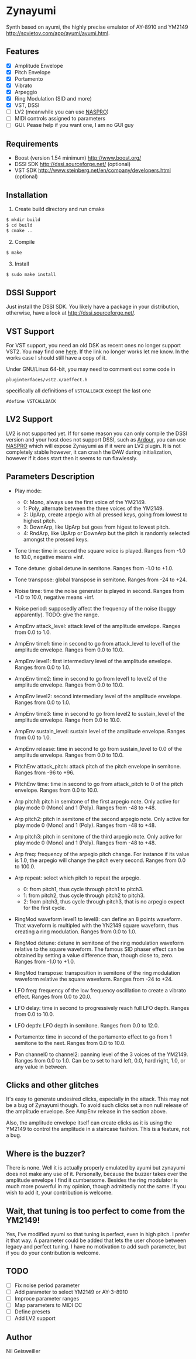 # Zynayumi

Synth based on ayumi, the highly precise emulator of AY-8910 and
YM2149 http://sovietov.com/app/ayumi/ayumi.html.

## Features

- [X] Amplitude Envelope
- [X] Pitch Envelope
- [X] Portamento
- [X] Vibrato
- [X] Arpeggio
- [X] Ring Modulation (SID and more)
- [X] VST, DSSI
- [ ] LV2 (meanwhile you can use [NASPRO](http://naspro.sourceforge.net/plugins.html#naspro-bridges))
- [ ] MIDI controls assigned to parameters
- [ ] GUI. Pease help if you want one, I am no GUI guy

## Requirements

- Boost (version 1.54 minimum) http://www.boost.org/
- DSSI SDK http://dssi.sourceforge.net/ (optional)
- VST SDK http://www.steinberg.net/en/company/developers.html (optional)

## Installation

1. Create build directory and run cmake
```bash
$ mkdir build
$ cd build
$ cmake ..
```
2. Compile
```bash
$ make
```
3. Install
```bash
$ sudo make install
```

## DSSI Support

Just install the DSSI SDK. You likely have a package in your
distribution, otherwise, have a look at http://dssi.sourceforge.net/.

## VST Support

For VST support, you need an old DSK as recent ones no longer support
VST2. You may find one
[here](https://www.steinberg.net/sdk_downloads/vstsdk366_27_06_2016_build_61.zip). If
the link no longer works let me know. In the works case I should still
have a copy of it.

Under GNU/Linux 64-bit, you may need to comment out some code in

```
pluginterfaces/vst2.x/aeffect.h
```

specifically all definitions of `VSTCALLBACK` except the last one

```
#define VSTCALLBACK
```

## LV2 Support

LV2 is not supported yet. If for some reason you can only compile the
DSSI version and your host does not support DSSI, such as
[Ardour](https://ardour.org/), you can use
[NASPRO](http://naspro.sourceforge.net/plugins.html#naspro-bridges)
which will expose Zynayumi as if it were an LV2 plugin. It is not
completely stable however, it can crash the DAW during initialization,
however if it does start then it seems to run flawlessly.

## Parameters Description

- Play mode:
  - 0: Mono, always use the first voice of the YM2149.
  - 1: Poly, alternate between the three voices of the YM2149.
  - 2: UpArp, create arpegio with all pressed keys, going from lowest
       to highest pitch.
  - 3: DownArp, like UpArp but goes from higest to lowest pitch.
  - 4: RndArp, like UpArp or DownArp but the pitch is randomly
       selected amongst the pressed keys.

- Tone time: time in second the square voice is played. Ranges from
  -1.0 to 10.0, negative means +inf.

- Tone detune: global detune in semitone. Ranges from -1.0 to +1.0.

- Tone transpose: global transpose in semitone. Ranges from -24 to
  +24.

- Noise time: time the noise generator is played in second. Ranges
  from -1.0 to 10.0, negative means +inf.

- Noise period: supposedly affect the frequency of the noise (buggy
  apparently). TODO: give the range.

- AmpEnv attack_level: attack level of the amplitude envelope. Ranges
  from 0.0 to 1.0.

- AmpEnv time1: time in second to go from attack_level to level1 of
  the amplitude envelope. Ranges from 0.0 to 10.0.

- AmpEnv level1: first intermediary level of the amplitude
  envelope. Ranges from 0.0 to 1.0.

- AmpEnv time2: time in second to go from level1 to level2 of the
  amplitude envelope. Ranges from 0.0 to 10.0.

- AmpEnv level2: second intermediary level of the amplitude
  envelope. Ranges from 0.0 to 1.0.

- AmpEnv time3: time in second to go from level2 to sustain_level of
  the amplitude envelope. Range from 0.0 to 10.0.

- AmpEnv sustain_level: sustain level of the amplitude
  envelope. Ranges from 0.0 to 1.0.
  
- AmpEnv release: time in second to go from sustain_level to 0.0 of
  the amplitude envelope. Ranges from 0.0 to 10.0.

- PitchEnv attack_pitch: attack pitch of the pitch envelope in
  semitone. Ranges from -96 to +96.

- PitchEnv time: time in second to go from attack_pitch to 0 of the
  pitch envelope. Ranges from 0.0 to 10.0.

- Arp pitch1: pitch in semitone of the first arpegio note. Only active
  for play mode 0 (Mono) and 1 (Poly). Ranges from -48 to +48.

- Arp pitch2: pitch in semitone of the second arpegio note. Only
  active for play mode 0 (Mono) and 1 (Poly). Ranges from -48 to +48.

- Arp pitch3: pitch in semitone of the third arpegio note. Only active
  for play mode 0 (Mono) and 1 (Poly). Ranges from -48 to +48.

- Arp freq: frequency of the arpegio pitch change. For instance if its
  value is 1.0, the arpegio will change the pitch every second. Ranges
  from 0.0 to 100.0.

- Arp repeat: select which pitch to repeat the arpegio.
  - 0: from pitch1, thus cycle through pitch1 to pitch3.
  - 1: from pitch2, thus cycle through pitch2 to pitch3.
  - 2: from pitch3, thus cycle through pitch3, that is no arpegio
    expect for the first cycle.

- RingMod waveform level1 to level8: can define an 8 points
  waveform. That waveform is multipled with the YN2149 square
  waveform, thus creating a ring modulation. Ranges from 0.0 to 1.0.

- RingMod detune: detune in semitone of the ring modulation waveform
  relative to the square waveform. The famous SID phaser effect can be
  obtained by setting a value difference than, though close to,
  zero. Ranges from -1.0 to +1.0.

- RingMod transpose: transposition in semitone of the ring modulation
  waveform relative the square waveform. Ranges from -24 to +24.

- LFO freq: frequency of the low frequency oscillation to create a
  vibrato effect. Ranges from 0.0 to 20.0.

- LFO delay: time in second to progressively reach full LFO
  depth. Ranges from 0.0 to 10.0.

- LFO depth: LFO depth in semitone. Ranges from 0.0 to 12.0.

- Portamento: time in second of the portamento effect to go from 1
  semitone to the next. Ranges from 0.0 to 10.0.

- Pan channel0 to channel2: panning level of the 3 voices of the
  YM2149. Ranges from 0.0 to 1.0. Can be to set to hard left, 0.0,
  hard right, 1.0, or any value in between.

## Clicks and other glitches

It's easy to generate undesired clicks, especially in the attack. This
may not be a bug of Zynayumi though. To avoid such clicks set a non
null release of the amplitude envelope. See AmpEnv release in the
section above.

Also, the amplitude envelope itself can create clicks as it is using
the YM2149 to control the amplitude in a staircase fashion. This is a
feature, not a bug.

## Where is the buzzer?

There is none. Well it is actually properly emulated by ayumi but
zynayumi does not make any use of it. Personally, because the buzzer
takes over the amplitude envelope I find it cumbersome. Besides the
ring modulator is much more powerful in my opinion, though admittedly
not the same. If you wish to add it, your contribution is welcome.

## Wait, that tuning is too perfect to come from the YM2149! 

Yes, I've modified ayumi so that tuning is perfect, even in high
pitch. I prefer it that way. A parameter could be added that lets the
user choose between legacy and perfect tuning. I have no motivation to
add such parameter, but if you do your contribution is welcome.

## TODO

- [ ] Fix noise period parameter
- [ ] Add parameter to select YM2149 or AY-3-8910
- [ ] Improce parameter ranges
- [ ] Map parameters to MIDI CC
- [ ] Define presets
- [ ] Add LV2 support

## Author

Nil Geisweiller
